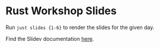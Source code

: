 # Rust Workshop Slides

Run `just slides {1-6}` to render the slides for the given day.

Find the Slidev documentation [here](https://sli.dev/).
